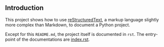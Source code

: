 ## Introduction

This project shows how to use [reStructuredText](https://docutils.sourceforge.io/rst.html), a markup language
slightly more complex than Markdown, to document a Python project.

Except for this `README.md`, the project itself is documented in `rst`. The entry-point of the documentations are
[index.rst](docs/source/index.rst).
